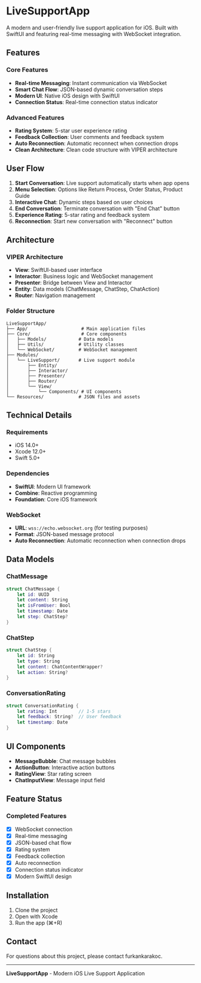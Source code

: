 # LiveSupportApp

A modern and user-friendly live support application for iOS. Built with SwiftUI and featuring real-time messaging with WebSocket integration.

## Features

### Core Features
- **Real-time Messaging**: Instant communication via WebSocket
- **Smart Chat Flow**: JSON-based dynamic conversation steps
- **Modern UI**: Native iOS design with SwiftUI
- **Connection Status**: Real-time connection status indicator

### Advanced Features
- **Rating System**: 5-star user experience rating
- **Feedback Collection**: User comments and feedback system
- **Auto Reconnection**: Automatic reconnect when connection drops
- **Clean Architecture**: Clean code structure with VIPER architecture

## User Flow

1. **Start Conversation**: Live support automatically starts when app opens
2. **Menu Selection**: Options like Return Process, Order Status, Product Guide
3. **Interactive Chat**: Dynamic steps based on user choices
4. **End Conversation**: Terminate conversation with "End Chat" button
5. **Experience Rating**: 5-star rating and feedback system
6. **Reconnection**: Start new conversation with "Reconnect" button

## Architecture

### VIPER Architecture
- **View**: SwiftUI-based user interface
- **Interactor**: Business logic and WebSocket management
- **Presenter**: Bridge between View and Interactor
- **Entity**: Data models (ChatMessage, ChatStep, ChatAction)
- **Router**: Navigation management

### Folder Structure
```
LiveSupportApp/
├── App/                    # Main application files
├── Core/                   # Core components
│   ├── Models/            # Data models
│   ├── Utils/             # Utility classes
│   └── WebSocket/         # WebSocket management
├── Modules/
│   └── LiveSupport/       # Live support module
│       ├── Entity/
│       ├── Interactor/
│       ├── Presenter/
│       ├── Router/
│       └── View/
│           └── Components/ # UI components
└── Resources/             # JSON files and assets
```

## Technical Details

### Requirements
- iOS 14.0+
- Xcode 12.0+
- Swift 5.0+

### Dependencies
- **SwiftUI**: Modern UI framework
- **Combine**: Reactive programming
- **Foundation**: Core iOS framework

### WebSocket
- **URL**: `wss://echo.websocket.org` (for testing purposes)
- **Format**: JSON-based message protocol
- **Auto Reconnection**: Automatic reconnection when connection drops

## Data Models

### ChatMessage
```swift
struct ChatMessage {
    let id: UUID
    let content: String
    let isFromUser: Bool
    let timestamp: Date
    let step: ChatStep?
}
```

### ChatStep
```swift
struct ChatStep {
    let id: String
    let type: String
    let content: ChatContentWrapper?
    let action: String?
}
```

### ConversationRating
```swift
struct ConversationRating {
    let rating: Int        // 1-5 stars
    let feedback: String?  // User feedback
    let timestamp: Date
}
```

## UI Components

- **MessageBubble**: Chat message bubbles
- **ActionButton**: Interactive action buttons  
- **RatingView**: Star rating screen
- **ChatInputView**: Message input field

## Feature Status

### Completed Features
- [x] WebSocket connection
- [x] Real-time messaging
- [x] JSON-based chat flow
- [x] Rating system
- [x] Feedback collection
- [x] Auto reconnection
- [x] Connection status indicator
- [x] Modern SwiftUI design

## Installation

1. Clone the project
2. Open with Xcode
3. Run the app (⌘+R)

## Contact

For questions about this project, please contact furkankarakoc.

---

**LiveSupportApp** - Modern iOS Live Support Application
